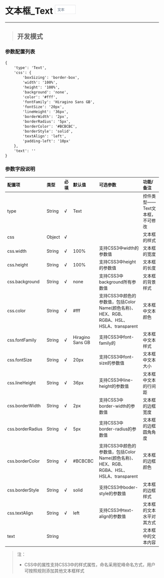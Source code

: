 # 文本框\_Text ![](/assets/text.png)

---

> ## 开发模式

### 参数配置列表

```
{
    'type': 'Text',
    'css': {
        'boxSizing': 'border-box',
        'width': '100%',
        'height': '100%',
        'background': 'none',
        'color': '#fff',
        'fontFamily': 'Hiragino Sans GB',
        'fontSize': '20px',
        'lineHeight': '36px',
        'borderWidth': '2px',
        'borderRadius': '5px',
        'borderColor': '#BCBCBC',
        'borderStyle': 'solid',
        'textAlign': 'left',
        'padding-left': '10px'
    },
    'text': ''
}
```

### 参数字段说明

| 配置项 | 类型 | 必填 | 默认值 | 可选参数 | 功能/备注 |
| :--- | :--- | :--- | :--- | :--- | :--- |
| type | String | √ | Text |  | 控件类型——Text文本框，不可修改 |
| css | Object | √ |  |  | 文本框的样式 |
| css.width | String | √ | 100% | 支持CSS3中width的参数值 | 文本框的宽度 |
| css.height | String | √ | 100% | 支持CSS3中height的参数值 | 文本框的长度 |
| css.background | String | √ | none | 支持CSS3中background所有参数值 | 文本框的背景样式 |
| css.color | String | √ | \#fff | 支持CSS3中颜色的参数值，包括Color Name\(颜色名称\)、HEX、RGB、RGBA、HSL、HSLA、transparent | 文本框中文本颜色 |
| css.fontFamily | String | √ | Hiragino Sans GB | 支持CSS3中font-family的 | 文本框中文本样式 |
| css.fontSize | String | √ | 20px | 支持CSS3中font-size的参数值 | 文本框中文本大小 |
| css.lineHeight | String | √ | 36px | 支持CSS3中line-height的参数值 | 文本框中文本的行间距 |
| css.borderWidth | String | √ | 2px | 支持CSS3中border-width的参数值 | 文本框的边框宽度 |
| css.borderRadius | String | √ | 5px | 支持CSS3中border-radius的参数值 | 文本框的边框圆角角度 |
| css.borderColor | String | √ | \#BCBCBC | 支持CSS3中颜色的参数值，包括Color Name\(颜色名称\)、HEX、RGB、RGBA、HSL、HSLA、transparent | 文本框的边框颜色 |
| css.borderStyle | String | √ | solid | 支持CSS3中boder-style的参数值 | 文本框的边框样式 |
| css.textAlign | String | √ | left | 支持CSS3中text-align的参数值 | 文本框的文本水平对其方式 |
| text | String |  |  |  | 文本框中的文本内容 |

> 注：
>
> * CSS中的属性支持CSS3中的样式属性，命名采用驼峰命名方式，用户可按照规则添加其他文本框样式



